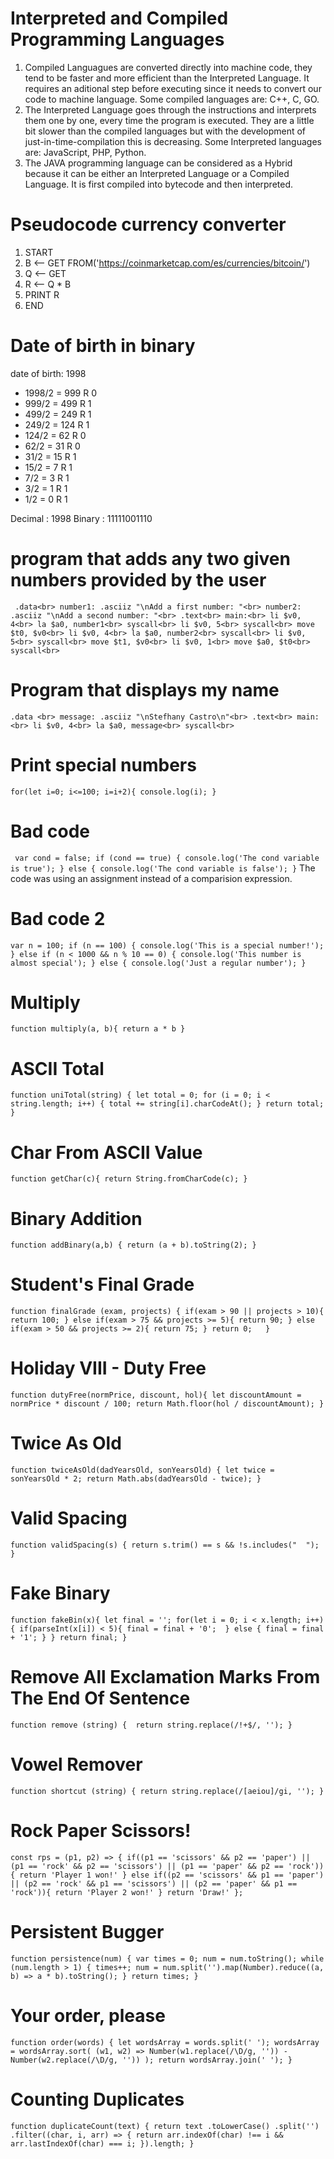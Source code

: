 # Interpreted and Compiled Programming Languages
1. Compiled Languagues are converted directly into machine code, they tend to be faster and more efficient than the Interpreted Language. It requires an aditional step before executing since it needs to convert our code to machine language. Some compiled languages are: C++, C, GO. 
2. The Interpreted Language goes through the instructions and interprets them one by one, every time the program is executed. They are a little bit slower than the compiled languages but with the development of just-in-time-compilation this is decreasing. Some Interpreted languages are: JavaScript, PHP, Python.
3. The JAVA programming language can be considered as a Hybrid because it can be either an Interpreted Language or a Compiled Language. It is first compiled into bytecode and then interpreted.
# Pseudocode currency converter
1. START
2. B <-- GET FROM('https://coinmarketcap.com/es/currencies/bitcoin/')
3. Q <-- GET
4. R <-- Q * B
5. PRINT R
6. END
# Date of birth in binary
date of birth: 1998
* 1998/2 = 999 R 0
* 999/2 = 499 R 1
* 499/2 = 249 R 1
* 249/2 = 124 R 1
* 124/2 = 62 R 0
* 62/2 = 31 R 0
* 31/2 = 15 R 1
* 15/2 = 7 R 1
* 7/2 = 3 R 1
* 3/2 = 1 R 1
* 1/2 = 0 R 1

Decimal : 1998   Binary : 11111001110
# program that adds any two given numbers provided by the user
``
.data<br>
	      number1: .asciiz "\nAdd a first number: "<br>
	      number2: .asciiz "\nAdd a second number: "<br>
  .text<br>
	      main:<br>
              li $v0, 4<br>
              la $a0, number1<br>
              syscall<br>
              li $v0, 5<br>
              syscall<br>
              move $t0, $v0<br>
              li $v0, 4<br>
              la $a0, number2<br>
              syscall<br>
              li $v0, 5<br>
              syscall<br>
              move $t1, $v0<br>
              li $v0, 1<br>
              move $a0, $t0<br>
              syscall<br>``
# Program that displays my name
``
.data
<br>
         message: .asciiz "\nStefhany Castro\n"<br>
  .text<br>
        main:<br>
              li $v0, 4<br>
              la $a0, message<br>
              syscall<br>
	      ``
# Print special numbers
``
for(let i=0; i<=100; i=i+2){
console.log(i);
}
``
# Bad code
``
var cond = false;
if (cond == true) {
  console.log('The cond variable is true');
} else {
  console.log('The cond variable is false');
}``
The code was using an assignment instead of a comparision expression.
# Bad code 2
``var n = 100;
if (n == 100) {
  console.log('This is a special number!');
} else if (n < 1000 && n % 10 == 0) {
  console.log('This number is almost special');
} else {
  console.log('Just a regular number');
}``
# Multiply
``function multiply(a, b){
  return a * b
}``
# ASCII Total
``function uniTotal(string) {
  let total = 0;
  for (i = 0; i < string.length; i++) {
    total += string[i].charCodeAt();
  }
  return total;
}``
# Char From ASCII Value
``function getChar(c){
  return String.fromCharCode(c);
}``
# Binary Addition
``function addBinary(a,b) {
  return (a + b).toString(2);
}``
# Student's Final Grade
``function finalGrade (exam, projects) {
  if(exam > 90 || projects > 10){
    return 100;
  } else if(exam > 75 && projects >= 5){
    return 90;
  } else if(exam > 50 && projects >= 2){
    return 75;
  }
    return 0;  
}``
# Holiday VIII - Duty Free
``function dutyFree(normPrice, discount, hol){
let discountAmount = normPrice * discount / 100;
return Math.floor(hol / discountAmount);
}``
# Twice As Old
``function twiceAsOld(dadYearsOld, sonYearsOld) {
  let twice = sonYearsOld * 2;
  return Math.abs(dadYearsOld - twice);
}``
# Valid Spacing
``function validSpacing(s) {
  return s.trim() == s && !s.includes("  ");
}``
# Fake Binary
``function fakeBin(x){
  let final = '';
  for(let i = 0; i < x.length; i++){
    if(parseInt(x[i]) < 5){
      final = final + '0'; 
    } else {
      final = final + '1';
    }
  }
  return final;
}``
# Remove All Exclamation Marks From The End Of Sentence
``function remove (string) { 
  return string.replace(/!+$/, '');
}``
# Vowel Remover
``function shortcut (string) {
  return string.replace(/[aeiou]/gi, '');
}``
# Rock Paper Scissors!
``const rps = (p1, p2) => {
  if((p1 == 'scissors' && p2 == 'paper') || (p1 == 'rock' && p2 == 'scissors') || (p1 == 'paper' && p2 == 'rock')){
    return 'Player 1 won!'
  } else if((p2 == 'scissors' && p1 == 'paper') || (p2 == 'rock' && p1 == 'scissors') || (p2 == 'paper' && p1 == 'rock')){
    return 'Player 2 won!'
  }
  return 'Draw!'
};``
# Persistent Bugger
``function persistence(num) {
   var times = 0;
    num = num.toString();
    while (num.length > 1) {
        times++;
        num = num.split('').map(Number).reduce((a, b) => a * b).toString();
    }
    return times;
}``
# Your order, please
``function order(words) {
  let wordsArray = words.split(' ');
  wordsArray = wordsArray.sort(
    (w1, w2) => Number(w1.replace(/\D/g, '')) - Number(w2.replace(/\D/g, ''))
  );
  return wordsArray.join(' ');
}``
# Counting Duplicates
``function duplicateCount(text) {
  return text
    .toLowerCase()
    .split('')
    .filter((char, i, arr) => {
      return arr.indexOf(char) !== i && arr.lastIndexOf(char) === i;
    }).length;
}``
